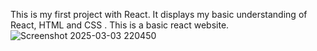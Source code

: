 This is my first  project with React. It displays my basic understanding of React, HTML and CSS . This is a basic react website.
![Screenshot 2025-03-03 220450](https://github.com/user-attachments/assets/b5e11575-0e9a-4d94-a454-592a52200e59)
